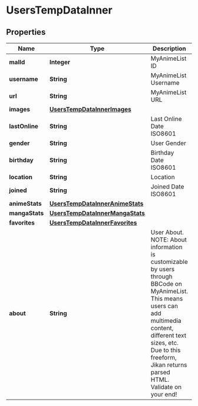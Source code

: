 

# UsersTempDataInner


## Properties

| Name | Type | Description | Notes |
|------------ | ------------- | ------------- | -------------|
|**malId** | **Integer** | MyAnimeList ID |  [optional] |
|**username** | **String** | MyAnimeList Username |  [optional] |
|**url** | **String** | MyAnimeList URL |  [optional] |
|**images** | [**UsersTempDataInnerImages**](UsersTempDataInnerImages.md) |  |  [optional] |
|**lastOnline** | **String** | Last Online Date ISO8601 |  [optional] |
|**gender** | **String** | User Gender |  [optional] |
|**birthday** | **String** | Birthday Date ISO8601 |  [optional] |
|**location** | **String** | Location |  [optional] |
|**joined** | **String** | Joined Date ISO8601 |  [optional] |
|**animeStats** | [**UsersTempDataInnerAnimeStats**](UsersTempDataInnerAnimeStats.md) |  |  [optional] |
|**mangaStats** | [**UsersTempDataInnerMangaStats**](UsersTempDataInnerMangaStats.md) |  |  [optional] |
|**favorites** | [**UsersTempDataInnerFavorites**](UsersTempDataInnerFavorites.md) |  |  [optional] |
|**about** | **String** | User About. NOTE: About information is customizable by users through BBCode on MyAnimeList. This means users can add multimedia content, different text sizes, etc. Due to this freeform, Jikan returns parsed HTML. Validate on your end! |  [optional] |



